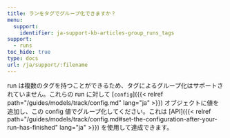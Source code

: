 ```yaml
---
title: ランをタグでグループ化できますか？
menu:
  support:
    identifier: ja-support-kb-articles-group_runs_tags
support:
  - runs
toc_hide: true
type: docs
url: /ja/support/:filename
---
```

run は複数のタグを持つことができるため、タグによるグループ化はサポートされていません。これらの run に対して [`config`]({{< relref path="/guides/models/track/config.md" lang="ja" >}}) オブジェクトに値を追加し、この config 値でグループ化してください。これは [API]({{< relref path="/guides/models/track/config.md#set-the-configuration-after-your-run-has-finished" lang="ja" >}}) を使用して達成できます。